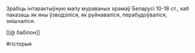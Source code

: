

Зрабіць інтэрактыўную мапу мураваных храмаў Беларусі 10-18 ст., каб паказаць як яны ўзводзіліся, як руйнаваліся, перабудоўваліся, знішчаліся.

[[@ бабілон]]

#гісторыя